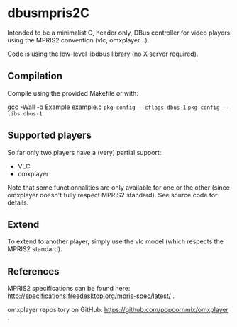 # dbusmpris2C
Intended to be a minimalist C, header only, DBus controller for video players using the MPRIS2 convention (vlc, omxplayer...).

Code is using the low-level libdbus library (no X server required).

## Compilation
Compile using the provided Makefile or with:

gcc -Wall -o Example example.c `pkg-config --cflags dbus-1` `pkg-config --libs dbus-1`

## Supported players
So far only two players have a (very) partial support:
- VLC
- omxplayer

Note that some functionnalities are only available for one or the other (since omxplayer doesn't fully respect MPRIS2 standard). See source code for details.

## Extend
To extend to another player, simply use the vlc model (which respects the MPRIS2 standard).

## References
MPRIS2 specifications can be found here: http://specifications.freedesktop.org/mpris-spec/latest/ .

omxplayer repository on GitHub: https://github.com/popcornmix/omxplayer .

